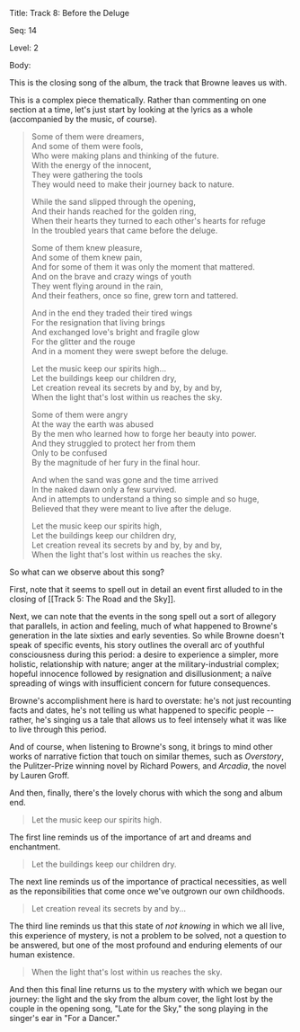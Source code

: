 Title:  Track 8: Before the Deluge

Seq:    14

Level:  2

Body: 

This is the closing song of the album, the track that Browne leaves us with. 

This is a complex piece thematically. Rather than commenting on one section at a time, let's just start by looking at the lyrics as a whole (accompanied by the music, of course). 

> Some of them were dreamers,  
> And some of them were fools,  
> Who were making plans and thinking of the future.  
> With the energy of the innocent,  
> They were gathering the tools  
> They would need to make their journey back to nature.  
>   
> While the sand slipped through the opening,  
> And their hands reached for the golden ring,  
> When their hearts they turned to each other's hearts for refuge  
> In the troubled years that came before the deluge.  
>   
> Some of them knew pleasure,  
> And some of them knew pain,  
> And for some of them it was only the moment that mattered.  
> And on the brave and crazy wings of youth  
> They went flying around in the rain,  
> And their feathers, once so fine, grew torn and tattered.  
>   
> And in the end they traded their tired wings  
> For the resignation that living brings  
> And exchanged love's bright and fragile glow  
> For the glitter and the rouge  
> And in a moment they were swept before the deluge.  
>   
> Let the music keep our spirits high...  
> Let the buildings keep our children dry,  
> Let creation reveal its secrets by and by, by and by,  
> When the light that's lost within us reaches the sky.  
>   
> Some of them were angry  
> At the way the earth was abused  
> By the men who learned how to forge her beauty into power.  
> And they struggled to protect her from them  
> Only to be confused  
> By the magnitude of her fury in the final hour.  
>   
> And when the sand was gone and the time arrived  
> In the naked dawn only a few survived.  
> And in attempts to understand a thing so simple and so huge,  
> Believed that they were meant to live after the deluge.  
>   
> Let the music keep our spirits high,  
> Let the buildings keep our children dry,  
> Let creation reveal its secrets by and by, by and by,  
> When the light that's lost within us reaches the sky.

So what can we observe about this song?

First, note that it seems to spell out in detail an event first alluded to in the closing of [[Track 5: The Road and the Sky]]. 

Next, we can note that the events in the song spell out a sort of allegory that parallels, in action and feeling, much of what happened to Browne's generation in the late sixties and early seventies. So while Browne doesn't speak of specific events, his story outlines the overall arc of youthful consciousness during this period: a desire to experience a simpler, more holistic, relationship with nature; anger at the military-industrial complex; hopeful innocence followed by resignation and disillusionment; a naïve spreading of wings with insufficient concern for future consequences. 

Browne's accomplishment here is hard to overstate: he's not just recounting facts and dates, he's not telling us what happened to specific people -- rather, he's singing us a tale that allows us to feel intensely what it was like to live through this period. 

And of course, when listening to Browne's song, it brings to mind other works of narrative fiction that touch on similar themes, such as *Overstory*, the Pulitzer-Prize winning novel by Richard Powers, and *Arcadia*, the novel by Lauren Groff. 

And then, finally, there's the lovely chorus with which the song and album end. 

> Let the music keep our spirits high. 

The first line reminds us of the importance of art and dreams and enchantment. 
  
> Let the buildings keep our children dry.  

The next line reminds us of the importance of practical necessities, as well as the reponsibilities that come once we've outgrown our own childhoods. 

> Let creation reveal its secrets by and by...

The third line reminds us that this state of *not knowing* in which we all live, this experience of mystery, is not a problem to be solved, not a question to be answered, but one of the most profound and enduring elements of our human existence. 

> When the light that's lost within us reaches the sky.

And then this final line returns us to the mystery with which we began our journey: the light and the sky from the album cover, the light lost by the couple in the opening song, "Late for the Sky," the song playing in the singer's ear in "For a Dancer."
